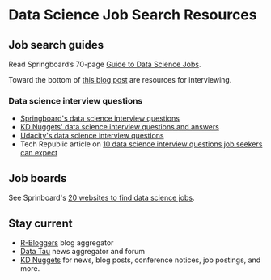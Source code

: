 # Data Science Job Search Resources

## Job search guides

Read Springboard’s 70-page [Guide to Data Science Jobs](https://www.springboard.com/resources/guide-to-data-science-jobs/).

Toward the bottom of [this blog post](https://blog.modeanalytics.com/data-science-career/) are resources for interviewing.

### Data science interview questions

* [Springboard's data science interview questions](https://www.springboard.com/blog/data-science-interview-questions/)
* [KD Nuggets' data science interview questions and answers](https://www.kdnuggets.com/2016/02/21-data-science-interview-questions-answers.html)
* [Udacity's data science interview questions](https://blog.udacity.com/2015/04/data-science-interview-questions.html)
* Tech Republic article on [10 data science interview questions job seekers can expect](https://www.techrepublic.com/article/10-data-scientist-interview-questions-job-seekers-can-expect/)

## Job boards

See Sprinboard's [20 websites to find data science jobs](https://www.springboard.com/blog/data-science-jobs/).

## Stay current

* [R-Bloggers](https://www.r-bloggers.com/) blog aggregator
* [Data Tau](https://www.datatau.com/) news aggregator and forum
* [KD Nuggets](https://www.kdnuggets.com/) for news, blog posts, conference notices, job postings, and more.

